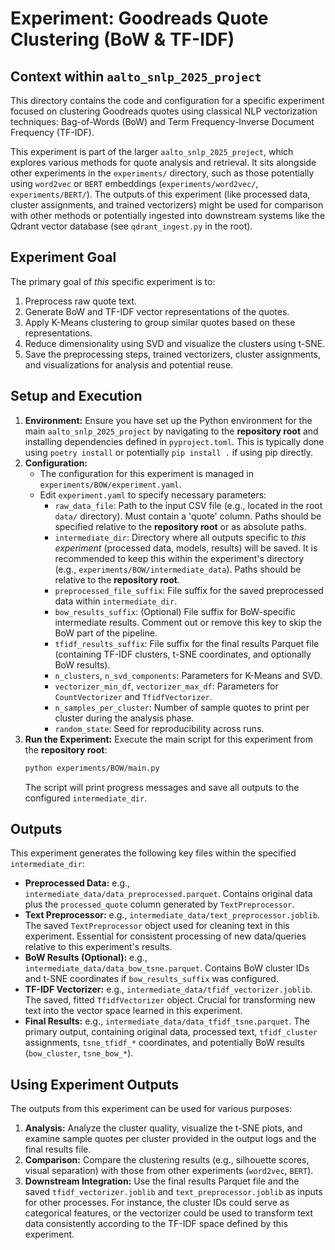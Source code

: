 # Experiment: Goodreads Quote Clustering (BoW & TF-IDF)

## Context within `aalto_snlp_2025_project`

This directory contains the code and configuration for a specific experiment focused on clustering Goodreads quotes using classical NLP vectorization techniques: Bag-of-Words (BoW) and Term Frequency-Inverse Document Frequency (TF-IDF).

This experiment is part of the larger `aalto_snlp_2025_project`, which explores various methods for quote analysis and retrieval. It sits alongside other experiments in the `experiments/` directory, such as those potentially using `word2vec` or `BERT` embeddings (`experiments/word2vec/`, `experiments/BERT/`). The outputs of this experiment (like processed data, cluster assignments, and trained vectorizers) might be used for comparison with other methods or potentially ingested into downstream systems like the Qdrant vector database (see `qdrant_ingest.py` in the root).

## Experiment Goal

The primary goal of _this_ specific experiment is to:

1.  Preprocess raw quote text.
2.  Generate BoW and TF-IDF vector representations of the quotes.
3.  Apply K-Means clustering to group similar quotes based on these representations.
4.  Reduce dimensionality using SVD and visualize the clusters using t-SNE.
5.  Save the preprocessing steps, trained vectorizers, cluster assignments, and visualizations for analysis and potential reuse.

## Setup and Execution

1.  **Environment:** Ensure you have set up the Python environment for the main `aalto_snlp_2025_project` by navigating to the **repository root** and installing dependencies defined in `pyproject.toml`. This is typically done using `poetry install` or potentially `pip install .` if using pip directly.
2.  **Configuration:**
    - The configuration for this experiment is managed in `experiments/BOW/experiment.yaml`.
    - Edit `experiment.yaml` to specify necessary parameters:
      - `raw_data_file`: Path to the input CSV file (e.g., located in the root `data/` directory). Must contain a 'quote' column. Paths should be specified relative to the **repository root** or as absolute paths.
      - `intermediate_dir`: Directory where all outputs specific to _this experiment_ (processed data, models, results) will be saved. It is recommended to keep this within the experiment's directory (e.g., `experiments/BOW/intermediate_data`). Paths should be relative to the **repository root**.
      - `preprocessed_file_suffix`: File suffix for the saved preprocessed data within `intermediate_dir`.
      - `bow_results_suffix`: (Optional) File suffix for BoW-specific intermediate results. Comment out or remove this key to skip the BoW part of the pipeline.
      - `tfidf_results_suffix`: File suffix for the final results Parquet file (containing TF-IDF clusters, t-SNE coordinates, and optionally BoW results).
      - `n_clusters`, `n_svd_components`: Parameters for K-Means and SVD.
      - `vectorizer_min_df`, `vectorizer_max_df`: Parameters for `CountVectorizer` and `TfidfVectorizer`.
      - `n_samples_per_cluster`: Number of sample quotes to print per cluster during the analysis phase.
      - `random_state`: Seed for reproducibility across runs.
3.  **Run the Experiment:** Execute the main script for this experiment from the **repository root**:
    ```bash
    python experiments/BOW/main.py
    ```
    The script will print progress messages and save all outputs to the configured `intermediate_dir`.

## Outputs

This experiment generates the following key files within the specified `intermediate_dir`:

- **Preprocessed Data:** e.g., `intermediate_data/data_preprocessed.parquet`. Contains original data plus the `processed_quote` column generated by `TextPreprocessor`.
- **Text Preprocessor:** e.g., `intermediate_data/text_preprocessor.joblib`. The saved `TextPreprocessor` object used for cleaning text in this experiment. Essential for consistent processing of new data/queries relative to this experiment's results.
- **BoW Results (Optional):** e.g., `intermediate_data/data_bow_tsne.parquet`. Contains BoW cluster IDs and t-SNE coordinates if `bow_results_suffix` was configured.
- **TF-IDF Vectorizer:** e.g., `intermediate_data/tfidf_vectorizer.joblib`. The saved, fitted `TfidfVectorizer` object. Crucial for transforming new text into the vector space learned in this experiment.
- **Final Results:** e.g., `intermediate_data/data_tfidf_tsne.parquet`. The primary output, containing original data, processed text, `tfidf_cluster` assignments, `tsne_tfidf_*` coordinates, and potentially BoW results (`bow_cluster`, `tsne_bow_*`).

## Using Experiment Outputs

The outputs from this experiment can be used for various purposes:

1.  **Analysis:** Analyze the cluster quality, visualize the t-SNE plots, and examine sample quotes per cluster provided in the output logs and the final results file.
2.  **Comparison:** Compare the clustering results (e.g., silhouette scores, visual separation) with those from other experiments (`word2vec`, `BERT`).
3.  **Downstream Integration:** Use the final results Parquet file and the saved `tfidf_vectorizer.joblib` and `text_preprocessor.joblib` as inputs for other processes. For instance, the cluster IDs could serve as categorical features, or the vectorizer could be used to transform text data consistently according to the TF-IDF space defined by this experiment.
